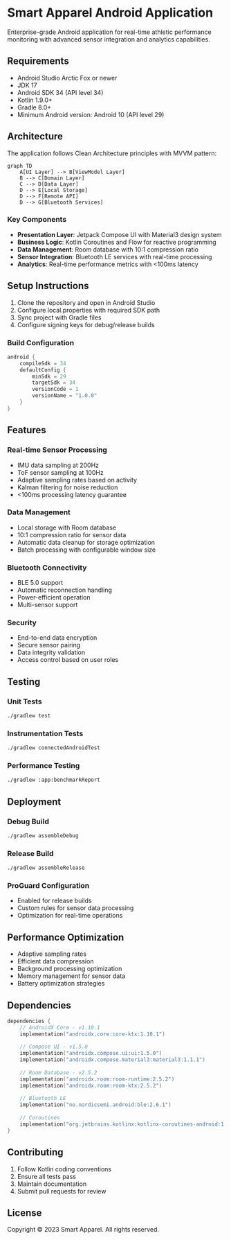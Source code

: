 # Smart Apparel Android Application

Enterprise-grade Android application for real-time athletic performance monitoring with advanced sensor integration and analytics capabilities.

## Requirements

- Android Studio Arctic Fox or newer
- JDK 17
- Android SDK 34 (API level 34)
- Kotlin 1.9.0+
- Gradle 8.0+
- Minimum Android version: Android 10 (API level 29)

## Architecture

The application follows Clean Architecture principles with MVVM pattern:

```mermaid
graph TD
    A[UI Layer] --> B[ViewModel Layer]
    B --> C[Domain Layer]
    C --> D[Data Layer]
    D --> E[Local Storage]
    D --> F[Remote API]
    D --> G[Bluetooth Services]
```

### Key Components

- **Presentation Layer**: Jetpack Compose UI with Material3 design system
- **Business Logic**: Kotlin Coroutines and Flow for reactive programming
- **Data Management**: Room database with 10:1 compression ratio
- **Sensor Integration**: Bluetooth LE services with real-time processing
- **Analytics**: Real-time performance metrics with <100ms latency

## Setup Instructions

1. Clone the repository and open in Android Studio
2. Configure local.properties with required SDK path
3. Sync project with Gradle files
4. Configure signing keys for debug/release builds

### Build Configuration

```groovy
android {
    compileSdk = 34
    defaultConfig {
        minSdk = 29
        targetSdk = 34
        versionCode = 1
        versionName = "1.0.0"
    }
}
```

## Features

### Real-time Sensor Processing
- IMU data sampling at 200Hz
- ToF sensor sampling at 100Hz
- Adaptive sampling rates based on activity
- Kalman filtering for noise reduction
- <100ms processing latency guarantee

### Data Management
- Local storage with Room database
- 10:1 compression ratio for sensor data
- Automatic data cleanup for storage optimization
- Batch processing with configurable window size

### Bluetooth Connectivity
- BLE 5.0 support
- Automatic reconnection handling
- Power-efficient operation
- Multi-sensor support

### Security
- End-to-end data encryption
- Secure sensor pairing
- Data integrity validation
- Access control based on user roles

## Testing

### Unit Tests
```bash
./gradlew test
```

### Instrumentation Tests
```bash
./gradlew connectedAndroidTest
```

### Performance Testing
```bash
./gradlew :app:benchmarkReport
```

## Deployment

### Debug Build
```bash
./gradlew assembleDebug
```

### Release Build
```bash
./gradlew assembleRelease
```

### ProGuard Configuration
- Enabled for release builds
- Custom rules for sensor data processing
- Optimization for real-time operations

## Performance Optimization

- Adaptive sampling rates
- Efficient data compression
- Background processing optimization
- Memory management for sensor data
- Battery optimization strategies

## Dependencies

```kotlin
dependencies {
    // AndroidX Core - v1.10.1
    implementation("androidx.core:core-ktx:1.10.1")
    
    // Compose UI - v1.5.0
    implementation("androidx.compose.ui:ui:1.5.0")
    implementation("androidx.compose.material3:material3:1.1.1")
    
    // Room Database - v2.5.2
    implementation("androidx.room:room-runtime:2.5.2")
    implementation("androidx.room:room-ktx:2.5.2")
    
    // Bluetooth LE
    implementation("no.nordicsemi.android:ble:2.6.1")
    
    // Coroutines
    implementation("org.jetbrains.kotlinx:kotlinx-coroutines-android:1.7.3")
}
```

## Contributing

1. Follow Kotlin coding conventions
2. Ensure all tests pass
3. Maintain documentation
4. Submit pull requests for review

## License

Copyright © 2023 Smart Apparel. All rights reserved.